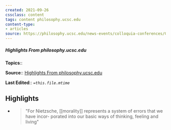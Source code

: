 ```yaml
---
created: 2021-09-26
cssclass: content
tags: content philosophy.ucsc.edu
content-type: 
- articles
source: https://philosophy.ucsc.edu/news-events/colloquia-conferences/GeneologyofMorals.pdf
---
```

##### Highlights From philosophy.ucsc.edu

**Topics**:: 

**Source**:: [Highlights From philosophy.ucsc.edu](https://philosophy.ucsc.edu/news-events/colloquia-conferences/GeneologyofMorals.pdf)

**Last Edited**:: *`=this.file.mtime`*

## Highlights
- > "For Nietzsche, [[morality]] represents a system of errors that we have incor-
    porated into our basic ways of thinking, feeling and living" 

